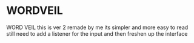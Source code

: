 # WORDVEIL
WORD VEIL
this is ver 2 remade by me its simpler and more easy to read still need to add a listener for the input and then freshen up the interface
